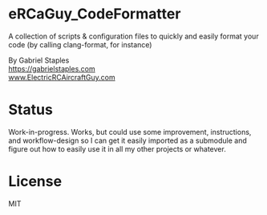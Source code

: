 # eRCaGuy_CodeFormatter

A collection of scripts &amp; configuration files to quickly and easily format your code (by calling clang-format, for instance)

By Gabriel Staples  
https://gabrielstaples.com  
www.ElectricRCAircraftGuy.com  

# Status
Work-in-progress. Works, but could use some improvement, instructions, and workflow-design so I can get it easily imported as a submodule and figure out how to easily use it in all my other projects or whatever.

# License
MIT

